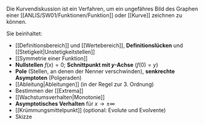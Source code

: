Die Kurvendiskussion ist ein Verfahren, um ein ungefähres Bild des Graphen einer [[ANLIS/SW01/Funktionen/Funktion]] oder [[Kurve]] zeichnen zu können.

Sie beinhaltet:
- [[Definitionsbereich]] und [[Wertebereich]], **Definitionslücken** und [[Stetigkeit|Unstetigkeitstellen]]
- [[Symmetrie einer Funktion]]
- **Nullstellen** $f(x) = 0$; **Schnittpunkt mit $y$-Achse** ($f(0)=y$)
- **Pole** (Stellen, an denen der Nenner verschwinden), **senkrechte Asymptoten** (Polgeraden)
- [[Ableitung|Ableitungen]] (in der Regel zur 3. Ordnung)
- Bestimmen der [[Extrema]]
- [[Wachstumsverhalten|Monotonie]]
- **Asymptotisches Verhalten** für $x\to \pm \infty$
- [[Krümmungsmittelpunkt]] (optional: Evolute und Evolvente)
- Skizze